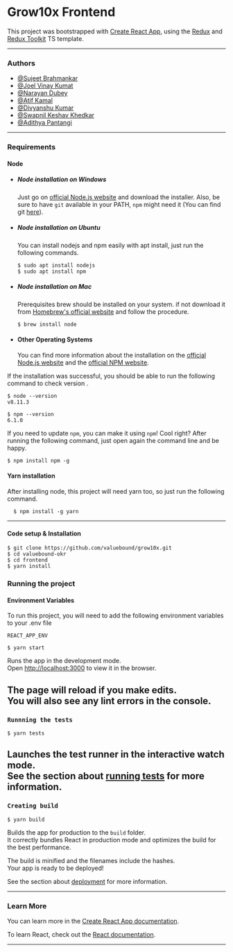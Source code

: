# Grow10x Frontend

This project was bootstrapped with [Create React App](https://github.com/facebook/create-react-app), using the [Redux](https://redux.js.org/) and [Redux Toolkit](https://redux-toolkit.js.org/) TS template.

---
### Authors
- [@Sujeet Brahmankar](https://github.com/sujeetbrahmankar)
- [@Joel Vinay Kumat](https://github.com/joel-vb)
- [@Narayan Dubey](https://github.com/narayand-vb)
- [@Atif Kamal](https://github.com/hafizaatifkamal)
- [@Divyanshu Kumar](https://github.com/Divyanshu-0001)
- [@Swapnil Keshav Khedkar](https://github.com/swapnilkhedkar-vb)
- [@Adithya Pantangi](https://github.com/Adithya-Pantangi)
---

### Requirements
#### Node
- ##### Node installation on Windows

  Just go on [official Node.js website](https://nodejs.org/) and download the installer.
Also, be sure to have `git` available in your PATH, `npm` might need it (You can find git [here](https://git-scm.com/)).

- ##### Node installation on Ubuntu

  You can install nodejs and npm easily with apt install, just run the following commands.

      $ sudo apt install nodejs
      $ sudo apt install npm

- ##### Node installation on Mac

  Prerequisites
  brew should be installed on your system. if not download it from [Homebrew's official website](https://brew.sh/) and follow the procedure.

      $ brew install node

- #### Other Operating Systems
  You can find more information about the installation on the [official Node.js website](https://nodejs.org/) and the [official NPM website](https://npmjs.org/).

If the installation was successful, you should be able to run the following command to check version .

    $ node --version
    v8.11.3

    $ npm --version
    6.1.0

If you need to update `npm`, you can make it using `npm`! Cool right? After running the following command, just open again the command line and be happy.

    $ npm install npm -g

#### Yarn installation
  After installing node, this project will need yarn too, so just run the following command.

      $ npm install -g yarn
---
#### Code setup & Installation

    $ git clone https://github.com/valuebound/grow10x.git
    $ cd valuebound-okr
    $ cd frontend
    $ yarn install

### Running the project
#### Environment Variables

To run this project, you will need to add the following environment variables to your .env file

`REACT_APP_ENV`

    $ yarn start

Runs the app in the development mode.\
Open [http://localhost:3000](http://localhost:3000) to view it in the browser.

The page will reload if you make edits.\
You will also see any lint errors in the console.
---

### `Runnning the tests`

    $ yarn tests

Launches the test runner in the interactive watch mode.\
See the section about [running tests](https://facebook.github.io/create-react-app/docs/running-tests) for more information.
---

### `Creating build`

    $ yarn build

Builds the app for production to the `build` folder.\
It correctly bundles React in production mode and optimizes the build for the best performance.

The build is minified and the filenames include the hashes.\
Your app is ready to be deployed!

See the section about [deployment](https://facebook.github.io/create-react-app/docs/deployment) for more information.

---

### Learn More

You can learn more in the [Create React App documentation](https://facebook.github.io/create-react-app/docs/getting-started).

To learn React, check out the [React documentation](https://reactjs.org/).

---